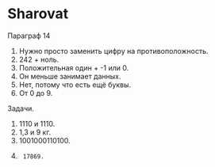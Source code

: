 # Sharovat
Параграф 14
1. Нужно просто заменить цифру на противоположность.
2. 242 + ноль.
3. Положительная один + -1 или 0.
4. Он меньше занимает данных.
5. Нет, потому что есть ещё буквы.
6. От 0 до 9.

Задачи.
1. 1110 и 1110.
2. 1,3 и 9 кг.
3. 1001000110100.
4.      17869.
